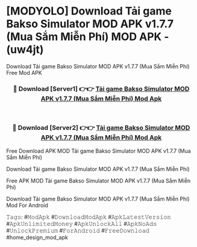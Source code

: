 # [MODYOLO] Download Tải game Bakso Simulator MOD APK v1.7.7 (Mua Sắm Miễn Phí) MOD APK - (uw4jt)
Download Tải game Bakso Simulator MOD APK v1.7.7 (Mua Sắm Miễn Phí) Free Mod APK

<div align="center">
<h3>🔴 Download [Server1] 👉👉 <a href="https://apk-comot.site?title=Tải_game_Bakso_Simulator_MOD_APK_v1.7.7_(Mua_Sắm_Miễn_Phí)">Tải game Bakso Simulator MOD APK v1.7.7 (Mua Sắm Miễn Phí) Mod Apk</a></h3><br>

<h3>🔴 Download [Server2] 👉👉 <a href="https://apk-comot.site?title=Tải_game_Bakso_Simulator_MOD_APK_v1.7.7_(Mua_Sắm_Miễn_Phí)">Tải game Bakso Simulator MOD APK v1.7.7 (Mua Sắm Miễn Phí) Mod Apk</a></h3>
</div>


Free Download APK MOD Tải game Bakso Simulator MOD APK v1.7.7 (Mua Sắm Miễn Phí)

Download Tải game Bakso Simulator MOD APK v1.7.7 (Mua Sắm Miễn Phí) 

Free APK MOD Tải game Bakso Simulator MOD APK v1.7.7 (Mua Sắm Miễn Phí) 

Download Tải game Bakso Simulator MOD APK v1.7.7 (Mua Sắm Miễn Phí) Mod For Android

𝚃𝚊𝚐𝚜: #𝙼𝚘𝚍𝙰𝚙𝚔 #𝙳𝚘𝚠𝚗𝚕𝚘𝚊𝚍𝙼𝚘𝚍𝙰𝚙𝚔 #𝙰𝚙𝚔𝙻𝚊𝚝𝚎𝚜𝚝𝚅𝚎𝚛𝚜𝚒𝚘𝚗 #𝙰𝚙𝚔𝚄𝚗𝚕𝚒𝚖𝚒𝚝𝚎𝚍𝙼𝚘𝚗𝚎𝚢 #𝙰𝚙𝚔𝚄𝚗𝚕𝚘𝚌𝚔𝙰𝚕𝚕 #𝙰𝚙𝚔𝙽𝚘𝙰𝚍𝚜 #𝚄𝚗𝚕𝚘𝚌𝚔𝙿𝚛𝚎𝚖𝚒𝚞𝚖 #𝙵𝚘𝚛𝙰𝚗𝚍𝚛𝚘𝚒𝚍 #𝙵𝚛𝚎𝚎𝙳𝚘𝚠𝚗𝚕𝚘𝚊𝚍 #home_design_mod_apk